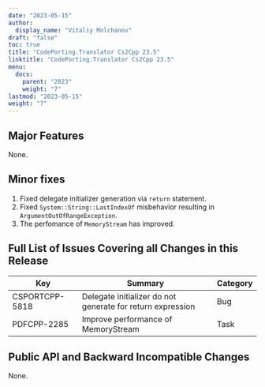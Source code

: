 ```yaml
---
date: "2023-05-15"
author:
  display_name: "Vitaliy Molchanov"
draft: "false"
toc: true
title: "CodePorting.Translator Cs2Cpp 23.5"
linktitle: "CodePorting.Translator Cs2Cpp 23.5"
menu:
  docs:
    parent: "2023"
    weight: "7"
lastmod: "2023-05-15"
weight: "7"
---
```


## Major Features ##

None.

## Minor fixes ##

1. Fixed delegate initializer generation via `return` statement.
1. Fixed `System::String::LastIndexOf` misbehavior resulting in `ArgumentOutOfRangeException`.
1. The perfomance of `MemoryStream` has improved.

## Full List of Issues Covering all Changes in this Release ##

| Key | Summary | Category |
| --- | --- | --- |
| CSPORTCPP-5818 | Delegate initializer do not generate for return expression | Bug  |
| PDFCPP-2285 | Improve performance of MemoryStream | Task |

## Public API and Backward Incompatible Changes ##

None.
